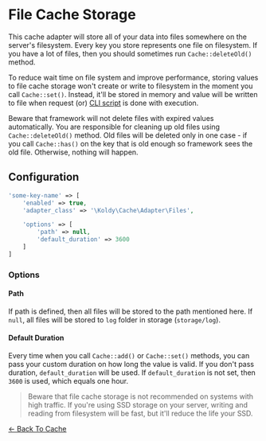 # File Cache Storage

This cache adapter will store all of your data into files somewhere on the server's filesystem. Every key you store
represents one file on filesystem. If you have a lot of files, then you should sometimes run `Cache::deleteOld()` method.

To reduce wait time on file system and improve performance, storing values to file cache storage won't create or write
to filesystem in the moment you call `Cache::set()`. Instead, it'll be stored in memory and value will be written to
file when request (or) [CLI script](../cli.md) is done with execution.

Beware that framework will not delete files with expired values automatically. You are responsible for cleaning up old
files using `Cache::deleteOld()` method. Old files will be deleted only in one case - if you call `Cache::has()` on
the key that is old enough so framework sees the old file. Otherwise, nothing will happen.


## Configuration

```php
'some-key-name' => [
	'enabled' => true,
	'adapter_class' => '\Koldy\Cache\Adapter\Files',

	'options' => [
		'path' => null,
		'default_duration' => 3600
	]
]
```

### Options

#### Path

If path is defined, then all files will be stored to the path mentioned here. If `null`, all files will be stored to
`log` folder in storage (`storage/log`).

#### Default Duration

Every time when you call `Cache::add()` or `Cache::set()` methods, you can pass your custom duration on how long the
value is valid. If you don't pass duration, `default_duration` will be used. If `default_duration` is not set, then
`3600` is used, which equals one hour.


> Beware that file cache storage is not recommended on systems with high traffic. If you're using SSD storage on your
server, writing and reading from filesystem will be fast, but it'll reduce the life your SSD.


[&larr; Back To Cache](../cache.md#available-cache-engines)